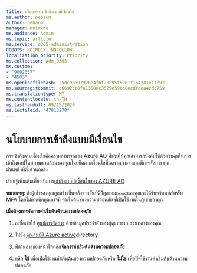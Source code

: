 ```yaml
---
title: นโยบายการเข้าถึงแบบมีเงื่อนไข
ms.author: pebaum
author: pebaum
manager: mnirkhe
ms.audience: Admin
ms.topic: article
ms.service: o365-administration
ROBOTS: NOINDEX, NOFOLLOW
localization_priority: Priority
ms.collection: Adm_O365
ms.custom:
- "9002357"
- "4583"
ms.openlocfilehash: 25dc98397920e4fbf28895f5961f154381e11c92
ms.sourcegitcommit: c6692ce0fa1358ec3529e59ca0ecdfdea4cdc759
ms.translationtype: MT
ms.contentlocale: th-TH
ms.lasthandoff: 09/15/2020
ms.locfileid: "47812278"
---
```

# <a name="conditional-access-policies"></a>นโยบายการเข้าถึงแบบมีเงื่อนไข

การเข้าถึงตามเงื่อนไขคือความสามารถของ Azure AD ที่ช่วยให้คุณสามารถบังคับใช้ตัวควบคุมในการเข้าถึงแอปในสภาพแวดล้อมของคุณโดยยึดตามเงื่อนไขที่เฉพาะเจาะจงและมีการจัดการจากตำแหน่งที่ตั้งส่วนกลาง

เรียนรู้เพิ่มเติมเกี่ยวกับการ[เข้าถึงแบบมีเงื่อนไขของ AZURE AD](https://docs.microsoft.com/azure/active-directory/conditional-access/)  

**หมายเหตุ**: ถ้าผู้เช่าของคุณถูกสร้างขึ้นหลังจากวันที่21ตุลาคม๒๐๑๙และคุณจะได้รับพร้อมท์สำหรับ MFA โดยไม่คาดคิดคุณอาจมี [ค่าเริ่มต้นของความปลอดภัย](https://aka.ms/securitydefaults) ที่เปิดใช้งานในผู้เช่าของคุณ

**เมื่อต้องการจัดการค่าเริ่มต้นด้านความปลอดภัย**

1. ลงชื่อเข้าใช้ [ศูนย์การจัดการ](https://go.microsoft.com/fwlink/p/?linkid=834822) ด้วยข้อมูลประจำตัวของผู้ดูแลระบบส่วนกลางของคุณ

2. ไปยัง [คุณสมบัติ Azure active](https://portal.azure.com/#blade/Microsoft_AAD_IAM/ActiveDirectoryMenuBlade/Properties)directory

3. ที่ด้านล่างของหน้าให้คลิก**จัดการค่าเริ่มต้นด้านความปลอดภัย**

4. คลิก **ใช่** เพื่อเปิดใช้งานค่าเริ่มต้นของความปลอดภัยหรือ **ไม่ใช่** เพื่อปิดใช้งานค่าเริ่มต้นด้านความปลอดภัย
